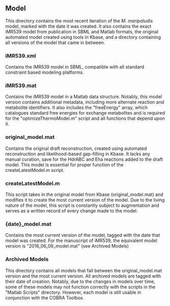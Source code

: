 ## Model

This directory contains the most recent iteration of the *M. maripaludis* model, marked with the date it was created. It also contains the exact iMR539 model from publication in SBML and Matlab formats, the original automated model created using tools in Kbase, and a directory containing all versions of the model that came in between. 

### iMR539.xml

Contains the iMR539 model in SBML, compatible with all standard constraint based modeling platforms. 

### iMR539.mat

Contains the iMR539 model in a Matlab data structure. Notably, this model version contains additional metadata, including more alternate reaction and metabolite identifiers. It also includes the "freeEnergy" array, which catalogues standard free energies for exchange metabolites and is required for the "optimizeThermoModel.m" script and all functions that depend upon it. 

### original_model.mat

Contains the original draft reconstruction, created using automated reconstruction and likelihood-based gap-filling in Kbase. It lacks any manual curation, save for the HdrABC and Eha reactions added to the draft model. This model is essential for proper function of the createLatestModel.m script. 

### createLatestModel.m

This script takes in the original model from Kbase (original_model.mat) and modifies it to create the most current version of the model. Due to the living nature of the model, this script is constantly subject to augmentation and serves as a written record of every change made to the model. 

### {date}_model.mat

Contains the most current version of the model, tagged with the date that model was created. For the manuscript of iMR539, the equivalent model version is "2016_06_08_model.mat" (see Archived Models)

### Archived Models 

This directory contains all models that fall between the original_model.mat version and the most current version. All archived models are tagged with their date of creation. Notably, due to the changes in models over time, some of these models may not function correctly with the scripts in the "Matlab Scripts" directory. However, each model is still usable in conjunction with the COBRA Toolbox. 